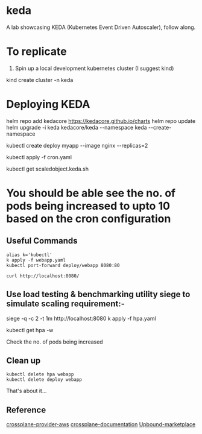 # keda
A lab showcasing KEDA (Kubernetes Event Driven Autoscaler), follow along.

# To replicate

1. Spin up a local development kubernetes cluster (I suggest kind)

kind create cluster -n keda

# Deploying KEDA

helm repo add kedacore https://kedacore.github.io/charts
helm repo update
helm upgrade -i keda kedacore/keda --namespace keda --create-namespace


kubectl create deploy myapp --image nginx --replicas=2

kubectl apply -f cron.yaml

kubectl get scaledobject.keda.sh

# You should be able see the no. of pods being increased to upto 10 based on the cron configuration


## Useful Commands
```
alias k='kubectl'
k apply -f webapp.yaml
kubectl port-forward deploy/webapp 8080:80

curl http://localhost:8080/
```

## Use load testing & benchmarking utility siege to simulate scaling requirement:-

siege -q -c 2 -t 1m http://localhost:8080
k apply -f hpa.yaml

kubectl get hpa -w

Check the no. of pods being increased

## Clean up
```
kubectl delete hpa webapp
kubectl delete deploy webapp
```

That's about it...


## Reference
[crossplane-provider-aws](
https://marketplace.upbound.io/providers/crossplane-contrib/provider-aws/v0.49.0)
[crossplane-documentation](
https://docs.crossplane.io/latest/)
[Upbound-marketplace](
https://marketplace.upbound.io/)